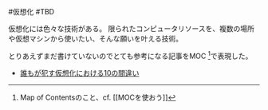 #仮想化 #TBD 

仮想化には色々な技術がある。
限られたコンピュータリソースを、複数の場所や仮想マシンから使いたい、そんな願いを叶える技術。

とりあえずまだ書けていないのでとても参考になる記事をMOC [^1]で表現した。

- [誰もが犯す仮想化における10の間違い](https://www.hpe.com/jp/ja/japan/insights/articles/10-virtualization-mistakes-everyone-makes-1808.html)


[^1]:Map of Contentsのこと、cf. [[MOCを使おう]]

